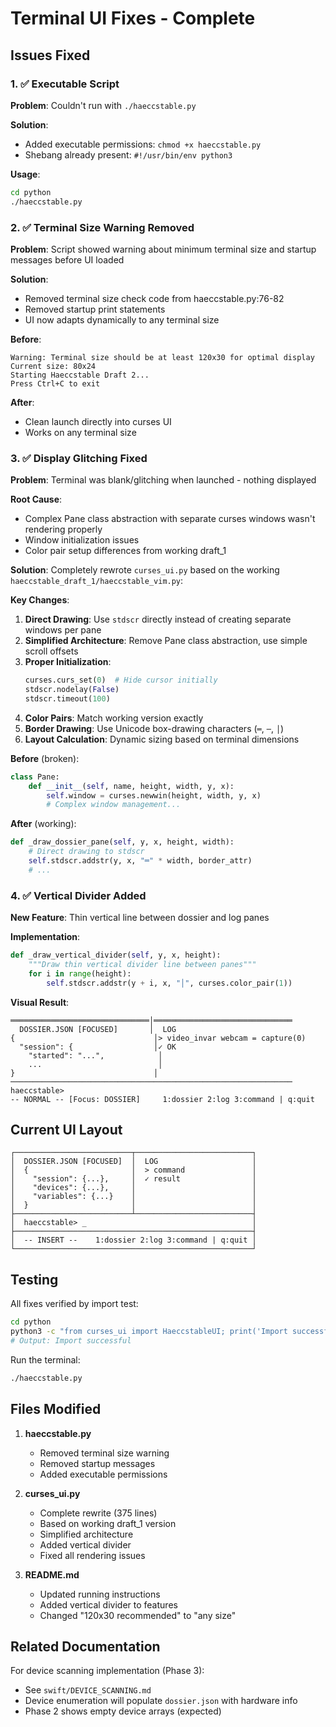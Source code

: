 # Terminal UI Fixes - Complete

## Issues Fixed

### 1. ✅ Executable Script
**Problem**: Couldn't run with `./haeccstable.py`

**Solution**:
- Added executable permissions: `chmod +x haeccstable.py`
- Shebang already present: `#!/usr/bin/env python3`

**Usage**:
```bash
cd python
./haeccstable.py
```

### 2. ✅ Terminal Size Warning Removed
**Problem**: Script showed warning about minimum terminal size and startup messages before UI loaded

**Solution**:
- Removed terminal size check code from haeccstable.py:76-82
- Removed startup print statements
- UI now adapts dynamically to any terminal size

**Before**:
```
Warning: Terminal size should be at least 120x30 for optimal display
Current size: 80x24
Starting Haeccstable Draft 2...
Press Ctrl+C to exit
```

**After**:
- Clean launch directly into curses UI
- Works on any terminal size

### 3. ✅ Display Glitching Fixed
**Problem**: Terminal was blank/glitching when launched - nothing displayed

**Root Cause**:
- Complex Pane class abstraction with separate curses windows wasn't rendering properly
- Window initialization issues
- Color pair setup differences from working draft_1

**Solution**:
Completely rewrote `curses_ui.py` based on the working `haeccstable_draft_1/haeccstable_vim.py`:

**Key Changes**:
1. **Direct Drawing**: Use `stdscr` directly instead of creating separate windows per pane
2. **Simplified Architecture**: Remove Pane class abstraction, use simple scroll offsets
3. **Proper Initialization**:
   ```python
   curses.curs_set(0)  # Hide cursor initially
   stdscr.nodelay(False)
   stdscr.timeout(100)
   ```
4. **Color Pairs**: Match working version exactly
5. **Border Drawing**: Use Unicode box-drawing characters (`═`, `─`, `│`)
6. **Layout Calculation**: Dynamic sizing based on terminal dimensions

**Before** (broken):
```python
class Pane:
    def __init__(self, name, height, width, y, x):
        self.window = curses.newwin(height, width, y, x)
        # Complex window management...
```

**After** (working):
```python
def _draw_dossier_pane(self, y, x, height, width):
    # Direct drawing to stdscr
    self.stdscr.addstr(y, x, "═" * width, border_attr)
    # ...
```

### 4. ✅ Vertical Divider Added
**New Feature**: Thin vertical line between dossier and log panes

**Implementation**:
```python
def _draw_vertical_divider(self, y, x, height):
    """Draw thin vertical divider line between panes"""
    for i in range(height):
        self.stdscr.addstr(y + i, x, "│", curses.color_pair(1))
```

**Visual Result**:
```
═══════════════════════════════│═══════════════════════════════
  DOSSIER.JSON [FOCUSED]       │  LOG
{                               │> video_invar webcam = capture(0)
  "session": {                  │✓ OK
    "started": "...",            │
    ...                          │
}                               │
───────────────────────────────────────────────────────────────
haeccstable>
-- NORMAL -- [Focus: DOSSIER]     1:dossier 2:log 3:command | q:quit
```

## Current UI Layout

```
┌──────────────────────────┬──────────────────────────┐
│  DOSSIER.JSON [FOCUSED]  │  LOG                     │
│  {                       │  > command               │
│    "session": {...},     │  ✓ result                │
│    "devices": {...},     │                          │
│    "variables": {...}    │                          │
│  }                       │                          │
├──────────────────────────┴──────────────────────────┤
│  haeccstable> _                                     │
├─────────────────────────────────────────────────────┤
│  -- INSERT --    1:dossier 2:log 3:command | q:quit │
└─────────────────────────────────────────────────────┘
```

## Testing

All fixes verified by import test:
```bash
cd python
python3 -c "from curses_ui import HaeccstableUI; print('Import successful')"
# Output: Import successful
```

Run the terminal:
```bash
./haeccstable.py
```

## Files Modified

1. **haeccstable.py**
   - Removed terminal size warning
   - Removed startup messages
   - Added executable permissions

2. **curses_ui.py**
   - Complete rewrite (375 lines)
   - Based on working draft_1 version
   - Simplified architecture
   - Added vertical divider
   - Fixed all rendering issues

3. **README.md**
   - Updated running instructions
   - Added vertical divider to features
   - Changed "120x30 recommended" to "any size"

## Related Documentation

For device scanning implementation (Phase 3):
- See `swift/DEVICE_SCANNING.md`
- Device enumeration will populate `dossier.json` with hardware info
- Phase 2 shows empty device arrays (expected)
